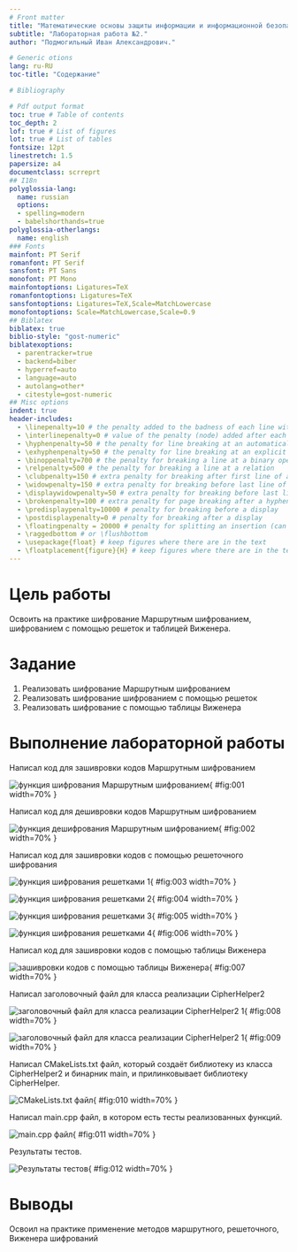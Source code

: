 ```yaml
---
# Front matter
title: "Математические основы защиты информации и информационной безопасности."
subtitle: "Лабораторная работа №2."
author: "Подмогильный Иван Александрович."

# Generic otions
lang: ru-RU
toc-title: "Содержание"

# Bibliography

# Pdf output format
toc: true # Table of contents
toc_depth: 2
lof: true # List of figures
lot: true # List of tables
fontsize: 12pt
linestretch: 1.5
papersize: a4
documentclass: scrreprt
## I18n
polyglossia-lang:
  name: russian
  options:
  - spelling=modern
  - babelshorthands=true
polyglossia-otherlangs:
  name: english
### Fonts
mainfont: PT Serif
romanfont: PT Serif
sansfont: PT Sans
monofont: PT Mono
mainfontoptions: Ligatures=TeX
romanfontoptions: Ligatures=TeX
sansfontoptions: Ligatures=TeX,Scale=MatchLowercase
monofontoptions: Scale=MatchLowercase,Scale=0.9
## Biblatex
biblatex: true
biblio-style: "gost-numeric"
biblatexoptions:
  - parentracker=true
  - backend=biber
  - hyperref=auto
  - language=auto
  - autolang=other*
  - citestyle=gost-numeric
## Misc options
indent: true
header-includes:
  - \linepenalty=10 # the penalty added to the badness of each line within a paragraph (no associated penalty node) Increasing the value makes tex try to have fewer lines in the paragraph.
  - \interlinepenalty=0 # value of the penalty (node) added after each line of a paragraph.
  - \hyphenpenalty=50 # the penalty for line breaking at an automatically inserted hyphen
  - \exhyphenpenalty=50 # the penalty for line breaking at an explicit hyphen
  - \binoppenalty=700 # the penalty for breaking a line at a binary operator
  - \relpenalty=500 # the penalty for breaking a line at a relation
  - \clubpenalty=150 # extra penalty for breaking after first line of a paragraph
  - \widowpenalty=150 # extra penalty for breaking before last line of a paragraph
  - \displaywidowpenalty=50 # extra penalty for breaking before last line before a display math
  - \brokenpenalty=100 # extra penalty for page breaking after a hyphenated line
  - \predisplaypenalty=10000 # penalty for breaking before a display
  - \postdisplaypenalty=0 # penalty for breaking after a display
  - \floatingpenalty = 20000 # penalty for splitting an insertion (can only be split footnote in standard LaTeX)
  - \raggedbottom # or \flushbottom
  - \usepackage{float} # keep figures where there are in the text
  - \floatplacement{figure}{H} # keep figures where there are in the text
---
```


# Цель работы

Освоить на практике шифрование Маршрутным шифрованием, шифрованием с помощью решеток и таблицей Виженера.

# Задание

1. Реализовать шифрование Маршрутным шифрованием
2. Реализовать шифрование шифрованием с помощью решеток
3. Реализовать шифрование с помощью таблицы Виженера

# Выполнение лабораторной работы

Написал код для зашивровки кодов Маршрутным шифрованием

![функция шифрования Маршрутным шифрованием](image/1.png){ #fig:001 width=70% }

Написал код для дешивровки кодов Маршрутным шифрованием

![функция дешифрования Маршрутным шифрованием](image/2.png){ #fig:002 width=70% }

Написал код для зашивровки кодов с помощью решеточного шифрования

![функция шифрования решетками 1](image/3.png){ #fig:003 width=70% }

![функция шифрования решетками 2](image/4.png){ #fig:004 width=70% }

![функция шифрования решетками 3](image/5.png){ #fig:005 width=70% }

![функция шифрования решетками 4](image/6.png){ #fig:006 width=70% }

Написал код для зашивровки кодов с помощью таблицы Виженера

![зашивровки кодов с помощью таблицы Виженера](image/7.png){ #fig:007 width=70% }

Написал заголовочный файл для класса реализации CipherHelper2

![заголовочный файл для класса реализации CipherHelper2 1](image/8.png){ #fig:008 width=70% }

![заголовочный файл для класса реализации CipherHelper2 1](image/9.png){ #fig:009 width=70% }

Написал CMakeLists.txt файл, который создаёт библиотеку из класса CipherHelper2 и бинарник main, и прилинковывает библиотеку CipherHelper.

![CMakeLists.txt файл](image/10.png){ #fig:010 width=70% }

Написал main.cpp файл, в котором есть тесты реализованных функций.

![main.cpp файл](image/11.png){ #fig:011 width=70% }

Результаты тестов.

![Результаты тестов](image/12.png){ #fig:012 width=70% }  


# Выводы

Освоил на практике применение методов маршрутного, решеточного, Виженера шифрований 
